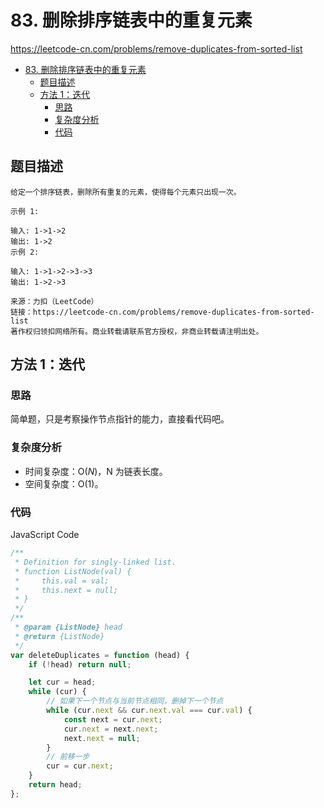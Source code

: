 # 83. 删除排序链表中的重复元素

https://leetcode-cn.com/problems/remove-duplicates-from-sorted-list

- [83. 删除排序链表中的重复元素](#83-删除排序链表中的重复元素)
  - [题目描述](#题目描述)
  - [方法 1：迭代](#方法-1迭代)
    - [思路](#思路)
    - [复杂度分析](#复杂度分析)
    - [代码](#代码)

## 题目描述

```
给定一个排序链表，删除所有重复的元素，使得每个元素只出现一次。

示例 1:

输入: 1->1->2
输出: 1->2
示例 2:

输入: 1->1->2->3->3
输出: 1->2->3

来源：力扣（LeetCode）
链接：https://leetcode-cn.com/problems/remove-duplicates-from-sorted-list
著作权归领扣网络所有。商业转载请联系官方授权，非商业转载请注明出处。
```

## 方法 1：迭代

### 思路

简单题，只是考察操作节点指针的能力，直接看代码吧。

### 复杂度分析

-   时间复杂度：O$(N)$，N 为链表长度。
-   空间复杂度：O$(1)$。

### 代码

JavaScript Code

```js
/**
 * Definition for singly-linked list.
 * function ListNode(val) {
 *     this.val = val;
 *     this.next = null;
 * }
 */
/**
 * @param {ListNode} head
 * @return {ListNode}
 */
var deleteDuplicates = function (head) {
    if (!head) return null;

    let cur = head;
    while (cur) {
        // 如果下一个节点与当前节点相同，删掉下一个节点
        while (cur.next && cur.next.val === cur.val) {
            const next = cur.next;
            cur.next = next.next;
            next.next = null;
        }
        // 前移一步
        cur = cur.next;
    }
    return head;
};
```
